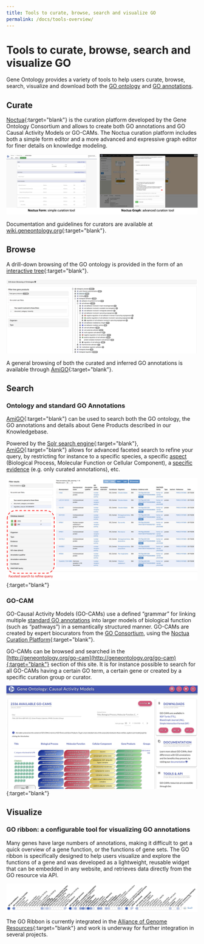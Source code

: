 ```yaml
---
title: Tools to curate, browse, search and visualize GO
permalink: /docs/tools-overview/
---
```


# Tools to curate, browse, search and visualize GO

Gene Ontology provides a variety of tools to help users curate, browse, search, visualize and download both the [GO ontology](/docs/ontology-documentation/) and [GO annotations](/docs/go-annotations/).


## Curate

[Noctua](http://wiki.geneontology.org/index.php/Noctua){:target="blank"} is the curation platform developed by the Gene Ontology Consortium and allows to create both GO annotations and GO Causal Activity Models or GO-CAMs. The Noctua curation platform includes both a simple form editor and a more advanced and expressive graph editor for finer details on knowledge modeling.

![Noctua Curation Platform](/assets/NoctuaPlatform.jpg)

Documentation and guidelines for curators are available at [wiki.geneontology.org](http://wiki.geneontology.org){:target="blank"}.


## Browse

A drill-down browsing of the GO ontology is provided in the form of an [interactive tree](http://amigo.geneontology.org/amigo/dd_browse){:target="blank"}.

![Browse GO ontology example](/assets/ontology-browse-tree.jpg)

A general browsing of both the curated and inferred GO annotations is available through [AmiGO](http://amigo.geneontology.org/amigo/search/annotation){:target="blank"}.


## Search

### Ontology and standard GO Annotations

[AmiGO](http://amigo.geneontology.org/){:target="blank"} can be used to search both the GO ontology, the GO annotations and details about Gene Products described in our Knowledgebase.

Powered by the [Solr search engine](http://lucene.apache.org/solr/){:target="blank"}, [AmiGO](http://amigo.geneontology.org/){:target="blank"} allows for advanced faceted search to refine your query, by restricting for instance to a specific species, a specific [aspect](/docs/ontology-documentation/) (Biological Process, Molecular Function or Cellular Component), a [specific evidence](/docs/guide-go-evidence-codes/) (e.g. only curated annotations), etc.

[![AmiGO faceted search example](/assets/amigo-faceted-search.jpg)](http://amigo.geneontology.org/amigo/search/annotation){:target="blank"}

### GO-CAM

GO-Causal Activity Models (GO-CAMs) use a defined “grammar” for linking multiple [standard GO annotations](/docs/go-annotations/) into larger models of biological function (such as “pathways”) in a semantically structured manner. GO-CAMs are created by expert biocurators from the [GO Consortium](/docs/annotation-contributors/), using the [Noctua Curation Platform](http://noctua.geneontology.org){:target="blank"}.

GO-CAMs can be browsed and searched in the [http://geneontology.org/go-cam](http://geneontology.org/go-cam){:target="blank"} section of this site. It is for instance possible to search for all GO-CAMs having a certain GO term, a certain gene or created by a specific curation group or curator.

[![GO-CAM example](/assets/GO-CAM-site-illustration.jpg)](https://geneontology.cloud/browse){:target="blank"}



## Visualize

### GO ribbon: a configurable tool for visualizing GO annotations
Many genes have large numbers of annotations, making it difficult to get a quick overview of a gene function, or the functions of gene sets. The GO ribbon is specifically designed to help users visualize and explore the functions of a gene and was developed as a lightweight, reusable widget that can be embedded in any website, and retrieves data directly from the GO resource via API.
 
![GO Ribbon example of SOX9](/assets/Ribbon-sox9-example.jpg)

The GO Ribbon is currently integrated in the [Alliance of Genome Resources](https://www.alliancegenome.org/gene/RGD:620474#function---go-annotations){:target="blank"} and work is underway for further integration in several projects.


